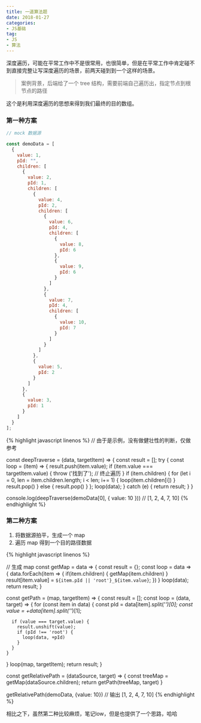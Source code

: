 ```yaml
---
title: 一道算法题
date: 2018-01-27
categories:
- JS基础
tag: 
- JS
- 算法
---
```


深度遍历，可能在平常工作中不是很常用，也很简单，但是在平常工作中肯定碰不到直接完整让写深度遍历的场景，前两天碰到到一个这样的场景。

> 案例背景，后端给了一个 tree 结构，需要前端自己遍历出，指定节点到根节点的路径

这个是利用深度遍历的思想来得到我们最终的目的数组。
<!-- more -->
### 第一种方案

```js
// mock 数据源

const demoData = [
  {
    value: 1,
    pId: "",
    children: [
      {
        value: 2,
        pId: 1,
        children: [
          {
            value: 4,
            pId: 2,
            children: [
              {
                value: 6,
                pId: 4,
                children: [
                  {
                    value: 8,
                    pId: 6
                  },
                  {
                    value: 9,
                    pId: 6
                  }
                ]
              },
              {
                value: 7,
                pId: 4,
                children: [
                  {
                    value: 10,
                    pId: 7
                  }
                ]
              }
            ]
          },
          {
            value: 5,
            pId: 2
          }
        ]
      },
      {
        value: 3,
        pId: 1
      }
    ]
  }
];
```

{% highlight javascript linenos %}
// 由于是示例，没有做健壮性的判断，仅做参考

const deepTraverse = (data, targetItem) => {
  const result = [];
  try {
    const loop = (item) => {
      result.push(item.value);
      if (item.value === targetItem.value) {
        throw ('找到了'); // 终止遍历
      }
      if (item.children) {
        for (let i = 0, len = item.children.length; i < len; i+= 1) {
          loop(item.children[i])
        }
        result.pop()
      } else {
        result.pop()
      }
    };
    loop(data);
  } catch (e) {
    return result;
  }
}

console.log(deepTraverse(demoData[0], { value: 10 })) // [1, 2, 4, 7, 10]
{% endhighlight %}

### 第二种方案

1. 将数据源拍平，生成一个 map
2. 遍历 map 得到一个目的路径数据

{% highlight javascript linenos %}

// 生成 map
const getMap = data => {
  const result = {};
  const loop = data => {
    data.forEach(item => {
      if(item.children) {
        getMap(item.children)
      }
      result[item.value] = `${item.pId || 'root'}_${item.value}`;
    })
  }
  loop(data);
  return result;
}

const getPath = (map, targetItem) => {
  const result = [];
  const loop = (data, target) => {
    for (const item in data) {
      const pId = data[item].split('_')[0];
      const value = +data[item].split('_')[1];

      if (value === target.value) {
        result.unshift(value);
        if (pId !== 'root') {
          loop(data, +pId)
        }
      }  
    }
  }
  loop(map, targetItem);
  return result;
}

const getRelativePath = (dataSource, target) => {
  const treeMap = getMap(dataSource.children);
  return getPath(treeMap, target)
}

getRelativePath(demoData, {value: 10}) // 输出 [1, 2, 4, 7, 10]
{% endhighlight %}

相比之下，虽然第二种比较麻烦，笔记low，但是也提供了一个思路，哈哈
